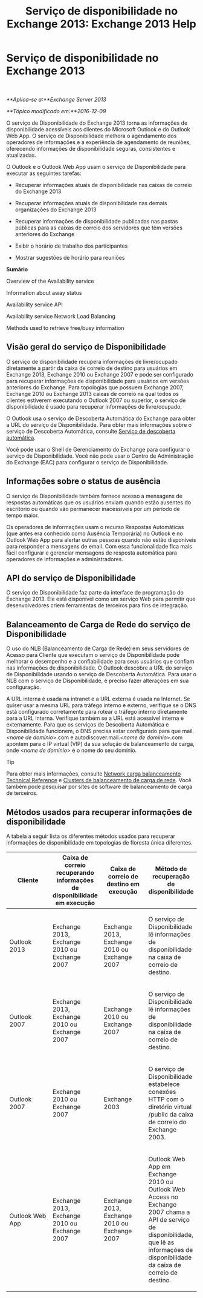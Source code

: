 ﻿---
title: 'Serviço de disponibilidade no Exchange 2013: Exchange 2013 Help'
TOCTitle: Serviço de disponibilidade no Exchange 2013
ms:assetid: 9722dea2-2bf8-437c-85c0-3ab65b8a07b9
ms:mtpsurl: https://technet.microsoft.com/pt-br/library/Bb232134(v=EXCHG.150)
ms:contentKeyID: 52058859
ms.date: 05/22/2018
mtps_version: v=EXCHG.150
ms.translationtype: MT
---

# Serviço de disponibilidade no Exchange 2013

 

_**Aplica-se a:**Exchange Server 2013_

_**Tópico modificado em:**2016-12-09_

O serviço de Disponibilidade do Exchange 2013 torna as informações de disponibilidade acessíveis aos clientes do Microsoft Outlook e do Outlook Web App. O serviço de Disponibilidade melhora o agendamento dos operadores de informações e a experiência de agendamento de reuniões, oferecendo informações de disponibilidade seguras, consistentes e atualizadas.

O Outlook e o Outlook Web App usam o serviço de Disponibilidade para executar as seguintes tarefas:

  - Recuperar informações atuais de disponibilidade nas caixas de correio do Exchange 2013

  - Recuperar informações atuais de disponibilidade nas demais organizações do Exchange 2013

  - Recuperar informações de disponibilidade publicadas nas pastas públicas para as caixas de correio dos servidores que têm versões anteriores do Exchange

  - Exibir o horário de trabalho dos participantes

  - Mostrar sugestões de horário para reuniões

**Sumário**

Overview of the Availability service

Information about away status

Availability service API

Availability service Network Load Balancing

Methods used to retrieve free/busy information

## Visão geral do serviço de Disponibilidade

O serviço de disponibilidade recupera informações de livre/ocupado diretamente a partir da caixa de correio de destino para usuários em Exchange 2013, Exchange 2010 ou Exchange 2007 e pode ser configurado para recuperar informações de disponibilidade para usuários em versões anteriores do Exchange. Para topologias que possuem Exchange 2007, Exchange 2010 ou Exchange 2013 caixas de correio na qual todos os clientes estiverem executando o Outlook 2007 ou superior, o serviço de disponibilidade é usado para recuperar informações de livre/ocupado.

O Outlook usa o serviço de Descoberta Automática do Exchange para obter a URL do serviço de Disponibilidade. Para obter mais informações sobre o serviço de Descoberta Automática, consulte [Serviço de descoberta automática](autodiscover-service-for-exchange-2013.md).

Você pode usar o Shell de Gerenciamento do Exchange para configurar o serviço de Disponibilidade. Você não pode usar o Centro de Administração do Exchange (EAC) para configurar o serviço de Disponibilidade.

## Informações sobre o status de ausência

O serviço de Disponibilidade também fornece acesso a mensagens de respostas automáticas que os usuários enviam quando estão ausentes do escritório ou quando vão permanecer inacessíveis por um período de tempo maior.

Os operadores de informações usam o recurso Respostas Automáticas (que antes era conhecido como Ausência Temporária) no Outlook e no Outlook Web App para alertar outras pessoas quando não estão disponíveis para responder a mensagens de email. Com essa funcionalidade fica mais fácil configurar e gerenciar mensagens de resposta automática para operadores de informações e administradores.

## API do serviço de Disponibilidade

O serviço de Disponibilidade faz parte da interface de programação do Exchange 2013. Ele está disponível como um serviço Web para permitir que desenvolvedores criem ferramentas de terceiros para fins de integração.

## Balanceamento de Carga de Rede do serviço de Disponibilidade

O uso do NLB (Balanceamento de Carga de Rede) em seus servidores de Acesso para Cliente que executam o serviço de Disponibilidade pode melhorar o desempenho e a confiabilidade para seus usuários que confiam nas informações de disponibilidade. O Outlook descobre a URL do serviço de Disponibilidade usando o serviço de Descoberta Automática. Para usar o NLB com o serviço de Disponibilidade, é preciso fazer alterações em sua configuração.

A URL interna é usada na intranet e a URL externa é usada na Internet. Se quiser usar a mesma URL para tráfego interno e externo, verifique se o DNS está configurado corretamente para rotear o tráfego interno diretamente para a URL interna. Verifique também se a URL está acessível interna e externamente. Para que os serviços de Descoberta Automática e Disponibilidade funcionem, o DNS precisa estar configurado para que mail.\<*nome de domínio*\>.com e autodiscover.mail.\<*nome de domínio*\>.com apontem para o IP virtual (VIP) da sua solução de balanceamento de carga, onde \<*nome de domínio*\> é o nome do seu domínio.


> [!TIP]
> Para obter mais informações, consulte <A href="https://go.microsoft.com/fwlink/p/?linkid=45959">Network carga balanceamento Technical Reference</A> e <A href="https://go.microsoft.com/fwlink/p/?linkid=49315">Clusters de balanceamento de carga de rede</A>. Você também pode pesquisar por sites de software de balanceamento de carga de terceiros.



## Métodos usados para recuperar informações de disponibilidade

A tabela a seguir lista os diferentes métodos usados para recuperar informações de disponibilidade em topologias de floresta única diferentes.


<table>
<colgroup>
<col style="width: 25%" />
<col style="width: 25%" />
<col style="width: 25%" />
<col style="width: 25%" />
</colgroup>
<thead>
<tr class="header">
<th>Cliente</th>
<th>Caixa de correio recuperando informações de disponibilidade em execução</th>
<th>Caixa de correio de destino em execução</th>
<th>Método de recuperação de disponibilidade</th>
</tr>
</thead>
<tbody>
<tr class="odd">
<td><p>Outlook 2013</p></td>
<td><p>Exchange 2013, Exchange 2010 ou Exchange 2007</p></td>
<td><p>Exchange 2013, Exchange 2010 ou Exchange 2007</p></td>
<td><p>O serviço de Disponibilidade lê informações de disponibilidade na caixa de correio de destino.</p></td>
</tr>
<tr class="even">
<td><p>Outlook 2007</p></td>
<td><p>Exchange 2013, Exchange 2010 ou Exchange 2007</p></td>
<td><p>Exchange 2010 ou Exchange 2007</p></td>
<td><p>O serviço de Disponibilidade lê informações de disponibilidade na caixa de correio de destino.</p></td>
</tr>
<tr class="odd">
<td><p>Outlook 2007</p></td>
<td><p>Exchange 2010 ou Exchange 2007</p></td>
<td><p>Exchange 2003</p></td>
<td><p>O serviço de Disponibilidade estabelece conexões HTTP com o diretório virtual /public da caixa de correio do Exchange 2003.</p></td>
</tr>
<tr class="even">
<td><p>Outlook Web App</p></td>
<td><p>Exchange 2013, Exchange 2010 ou Exchange 2007</p></td>
<td><p>Exchange 2013, Exchange 2010 ou Exchange 2007</p></td>
<td><p>Outlook Web App em Exchange 2010 ou Outlook Web Access no Exchange 2007 chama a API de serviço de disponibilidade, que lê as informações de disponibilidade da caixa de correio de destino.</p></td>
</tr>
</tbody>
</table>

